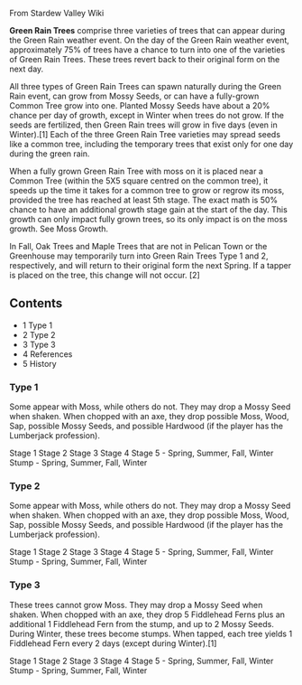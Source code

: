 From Stardew Valley Wiki

**Green Rain Trees** comprise three varieties of trees that can appear during the Green Rain weather event. On the day of the Green Rain weather event, approximately 75% of trees have a chance to turn into one of the varieties of Green Rain Trees. These trees revert back to their original form on the next day.

All three types of Green Rain Trees can spawn naturally during the Green Rain event, can grow from Mossy Seeds, or can have a fully-grown Common Tree grow into one. Planted Mossy Seeds have about a 20% chance per day of growth, except in Winter when trees do not grow. If the seeds are fertilized, then Green Rain trees will grow in five days (even in Winter).\[1] Each of the three Green Rain Tree varieties may spread seeds like a common tree, including the temporary trees that exist only for one day during the green rain.

When a fully grown Green Rain Tree with moss on it is placed near a Common Tree (within the 5X5 square centred on the common tree), it speeds up the time it takes for a common tree to grow or regrow its moss, provided the tree has reached at least 5th stage. The exact math is 50% chance to have an additional growth stage gain at the start of the day. This growth can only impact fully grown trees, so its only impact is on the moss growth. See Moss Growth.

In Fall, Oak Trees and Maple Trees that are not in Pelican Town or the Greenhouse may temporarily turn into Green Rain Trees Type 1 and 2, respectively, and will return to their original form the next Spring. If a tapper is placed on the tree, this change will not occur. \[2]

## Contents

- 1 Type 1
- 2 Type 2
- 3 Type 3
- 4 References
- 5 History

### Type 1

Some appear with Moss, while others do not. They may drop a Mossy Seed when shaken. When chopped with an axe, they drop possible Moss, Wood, Sap, possible Mossy Seeds, and possible Hardwood (if the player has the Lumberjack profession).

Stage 1 Stage 2 Stage 3 Stage 4 Stage 5 - Spring, Summer, Fall, Winter Stump - Spring, Summer, Fall, Winter

### Type 2

Some appear with Moss, while others do not. They may drop a Mossy Seed when shaken. When chopped with an axe, they drop possible Moss, Wood, Sap, possible Mossy Seeds, and possible Hardwood (if the player has the Lumberjack profession).

Stage 1 Stage 2 Stage 3 Stage 4 Stage 5 - Spring, Summer, Fall, Winter Stump - Spring, Summer, Fall, Winter

### Type 3

These trees cannot grow Moss. They may drop a Mossy Seed when shaken. When chopped with an axe, they drop 5 Fiddlehead Ferns plus an additional 1 Fiddlehead Fern from the stump, and up to 2 Mossy Seeds. During Winter, these trees become stumps. When tapped, each tree yields 1 Fiddlehead Fern every 2 days (except during Winter).\[1]

Stage 1 Stage 2 Stage 3 Stage 4 Stage 5 - Spring, Summer, Fall, Winter Stump - Spring, Summer, Fall, Winter